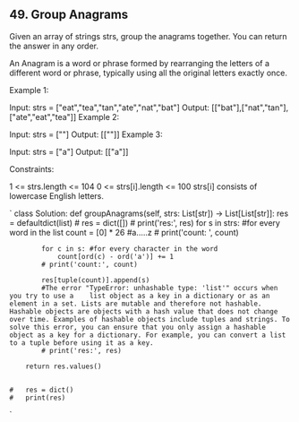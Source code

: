 ## 49. Group Anagrams

Given an array of strings strs, group the anagrams together. You can return the answer in any order.

An Anagram is a word or phrase formed by rearranging the letters of a different word or phrase, typically using all the original letters exactly once.

Example 1:

Input: strs = ["eat","tea","tan","ate","nat","bat"]
Output: [["bat"],["nat","tan"],["ate","eat","tea"]]
Example 2:

Input: strs = [""]
Output: [[""]]
Example 3:

Input: strs = ["a"]
Output: [["a"]]
 

Constraints:

1 <= strs.length <= 104
0 <= strs[i].length <= 100
strs[i] consists of lowercase English letters.

`
class Solution:
    def groupAnagrams(self, strs: List[str]) -> List[List[str]]:
        res = defaultdict(list)
        # res = dict([])
        # print('res:', res)
        for s in strs: #for every word in the list
            count = [0] * 26 #a.....z
            # print('count: ', count)

            for c in s: #for every character in the word
                count[ord(c) - ord('a')] += 1
            # print('count:', count)

            res[tuple(count)].append(s) 
            #The error "TypeError: unhashable type: 'list'" occurs when you try to use a    list object as a key in a dictionary or as an element in a set. Lists are mutable and therefore not hashable. Hashable objects are objects with a hash value that does not change over time. Examples of hashable objects include tuples and strings. To solve this error, you can ensure that you only assign a hashable object as a key for a dictionary. For example, you can convert a list to a tuple before using it as a key.
            # print('res:', res)

        return res.values()


    #   res = dict()
    #   print(res)
`
